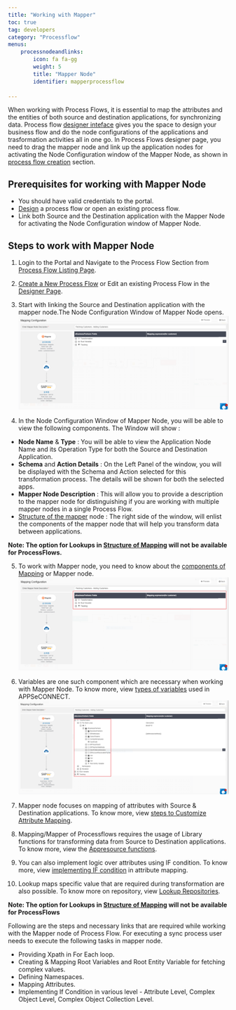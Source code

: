 ```yaml
---
title: "Working with Mapper"
toc: true
tag: developers
category: "Processflow"
menus: 
    processnodeandlinks:
        icon: fa fa-gg
        weight: 5
        title: "Mapper Node" 
        identifier: mapperprocessflow 

---
```


When working with Process Flows, it is essential to map the attributes and the entities of both source and destination applications, for synchronizing data.
Process flow [designer inteface](/processflow/designer-processflow/) gives you the space to design your business flow
and do the node configurations of the applications and trasformation activities all in one go. In Process Flows designer page, you need to drag the mapper node and link up the application nodes for activating the Node Configuration window 
of the Mapper Node, as shown in [process flow creation](/processflow/creating-processflow/) section.

## Prerequisites for working with Mapper Node

* You should have valid credentials to the portal.
* [Design](/processflow/designer-processflow/) a process flow or open an existing process flow.
* Link both Source and the Destination application with the Mapper Node 
  for activating the Node Configuration window of Mapper Node.

## Steps to work with Mapper Node

1)	Login to the Portal and Navigate to the Process Flow Section from [Process Flow Listing Page](/processflow/processflow-listing-page/).        

2)	[Create a New Process Flow](/processflow/creating-processflow/) or Edit an existing Process Flow in the [Designer Page](/processflow/designer-processflow/).      

3)  Start with linking the Source and Destination application with the mapper node.The Node Configuration Window of Mapper Node opens.
 ![Mapper 1](/staticfiles/processflow/media/mapper/mappernode1.png)   

4) In the Node Configuration Window of Mapper Node, you will be able to view the following components. The Window will show :

- **Node Name** & **Type** : You will be able to view the Application Node Name and its Operation Type for both the Source and Destination Application.
- **Schema** and **Action Details** : On the Left Panel of the window, you will be displayed with the Schema and Action selected for this transformation process. The details will be shown for both the selected apps.
- **Mapper Node Description** : This will allow you to provide a description to the mapper node for distinguishing if you are working with multiple mapper nodes in a single Process Flow.
- [Structure of the mapper](/transformation/getting-started-with-mapping/#structure-of-mapping) node : The right side of the window, will enlist the components of the mapper node that will help you transform data between applications.

**Note: The option for Lookups in [Structure of Mapping](/transformation/getting-started-with-mapping/#structure-of-mapping) will not be available for ProcessFlows.**

5) To work with Mapper node, you need to know about the [components of Mapping](/transformation/understanding-components-of-mapping/) or Mapper node. 
![Mapper 2](/staticfiles/processflow/media/mapper/mappernode2.png)  

6) Variables are one such component which are necessary when working with 
Mapper Node. To know more, view [types of variables](/transformation/types-of-variable/) used in APPSeCONNECT.
![Mapper 3](/staticfiles/processflow/media/mapper/mappernode3.png)

7)	Mapper node focuses on mapping of attributes with Source & Destination
applications. To know more, view [steps to Customize Attribute Mapping](/processflow/customising-attribute-mapping/).  

8)	Mapping/Mapper of Processflows requires the usage of Library functions for transforming data from Source to Destination applications. To know more, view the [Appresource functions](/transformation/using-library-methods/).  

9)	You can also implement logic over attributes using IF condition. To know more, view [implementing IF condition](/processflow/steps-to-define-logic-over-destination-mapping/) in attribute mapping.  

10) Lookup maps specific value that are required during transformation are also possible. To know more on repository, view [Lookup Repositories](/processflow/implementing-lookup-in-mapping/).  

**Note: The option for Lookups in [Structure of Mapping](/transformation/getting-started-with-mapping/#structure-of-mapping) will not be available for ProcessFlows**

Following are the steps and necessary links that are required while working with the Mapper node of Process Flow.
For executing a sync process user needs to execute the following tasks in mapper node.

* Providing Xpath in For Each loop. 
* Creating & Mapping Root Variables and Root Entity Variable for fetching complex values.
* Defining Namespaces.
* Mapping Attributes.
* Implementing If Condition in various level - Attribute Level, Complex Object Level, Complex Object Collection Level. 






 

